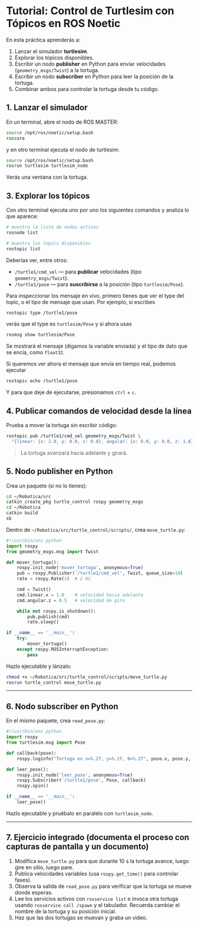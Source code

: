 # Tutorial: Control de **Turtlesim** con Tópicos en ROS Noetic

En esta práctica aprenderás a:

1. Lanzar el simulador **turtlesim**.  
2. Explorar los tópicos disponibles.  
3. Escribir un nodo **publisher** en Python para enviar velocidades (`geometry_msgs/Twist`) a la tortuga.  
4. Escribir un nodo **subscriber** en Python para leer la posición de la tortuga.  
5. Combinar ambos para controlar la tortuga desde tu código.

## 1. Lanzar el simulador

En un terminal, abre el nodo de ROS MASTER:

```bash
source /opt/ros/noetic/setup.bash
roscore
```

y en otro terminal ejecuta el nodo de turtlesim:

```bash
source /opt/ros/noetic/setup.bash
rosrun turtlesim turtlesim_node
```

Verás una ventana con la tortuga.

## 3. Explorar los tópicos

Con otro terminal ejecuta uno por uno los siguientes comandos y analiza lo que aparece:

```bash
# muestra la lista de nodos activos
rosnode list
```
```bash
# muestra los topics disponibles
rostopic list
```
Deberías ver, entre otros:

* `/turtle1/cmd_vel` — para **publicar** velocidades (tipo `geometry_msgs/Twist`).
* `/turtle1/pose`    — para **suscribirse** a la posición (tipo `turtlesim/Pose`).

Para inspeccionar los mensaje en vivo, primero tienes que ver el type del topic, o el tipo de mensaje que usan. Por ejemplo, si escribes

```bash
rostopic type /turtle1/pose
```

verás que el type es `turtlesim/Pose` y si ahora usas

```bash
rosmsg show turtlesim/Pose
```

Se mostrará el mensaje (digamos la variable enviada) y el tipo de dato que se encía, como `float32`.

Si queremos ver ahora el mensaje que envía en tiempo real, podemos ejecutar

```bash
rostopic echo /turtle1/pose
```

Y para que deje de ejecutarse, presionamos `ctrl` + `c`.

## 4. Publicar comandos de velocidad desde la línea

Prueba a mover la tortuga sin escribir código:

```bash
rostopic pub /turtle1/cmd_vel geometry_msgs/Twist \
  "{linear: {x: 2.0, y: 0.0, z: 0.0}, angular: {x: 0.0, y: 0.0, z: 1.8}}"
```

> La tortuga avanzará hacia adelante y girará.

## 5. Nodo **publisher** en Python

Crea un paquete (si no lo tienes):

```bash
cd ~/Robotica/src
catkin_create_pkg turtle_control rospy geometry_msgs
cd ~/Robotica
catkin build
sb
```

Dentro de `~/Robotica/src/turtle_control/scripts/`, crea `move_turtle.py`:

```python
#!/usr/bin/env python
import rospy
from geometry_msgs.msg import Twist

def mover_tortuga():
    rospy.init_node('mover_tortuga', anonymous=True)
    pub = rospy.Publisher('/turtle1/cmd_vel', Twist, queue_size=10)
    rate = rospy.Rate(2)  # 2 Hz

    cmd = Twist()
    cmd.linear.x = 1.0    # velocidad hacia adelante
    cmd.angular.z = 0.5   # velocidad de giro

    while not rospy.is_shutdown():
        pub.publish(cmd)
        rate.sleep()

if __name__ == '__main__':
    try:
        mover_tortuga()
    except rospy.ROSInterruptException:
        pass
```

Hazlo ejecutable y lánzalo:

```bash
chmod +x ~/Robotica/src/turtle_control/scripts/move_turtle.py
rosrun turtle_control move_turtle.py
```

---

## 6. Nodo **subscriber** en Python

En el mismo paquete, crea `read_pose.py`:

```python
#!/usr/bin/env python
import rospy
from turtlesim.msg import Pose

def callback(pose):
    rospy.loginfo("Tortuga en x=%.2f, y=%.2f, θ=%.2f", pose.x, pose.y, pose.theta)

def leer_pose():
    rospy.init_node('leer_pose', anonymous=True)
    rospy.Subscriber('/turtle1/pose', Pose, callback)
    rospy.spin()

if __name__ == '__main__':
    leer_pose()
```

Hazlo ejecutable y pruébalo en paralelo con `turtlesim_node`.

---

## 7. Ejercicio integrado (documenta el proceso con capturas de pantalla y un documento)

1. Modifica `move_turtle.py` para que durante 10 s la tortuga avance, luego gire en sitio, luego pare.
2. Publica velocidades variables (usa `rospy.get_time()` para controlar fases).
3. Observa la salida de `read_pose.py` para verificar que la tortuga se mueve donde esperas.
4. Lee los servicios activos con `rosservice list` e invoca otra tortuga usando `rosservice call /spawn` y el tabulador. Recuerda cambiar el nombre de la tortuga y su posición inicial.
5. Haz que las dos tortugas se muevan y graba un video.